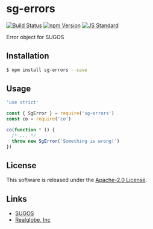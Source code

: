 sg-errors
==========

<!---
This file is generated by ape-tmpl. Do not update manually.
--->

<!-- Badge Start -->
<a name="badges"></a>

[![Build Status][bd_travis_shield_url]][bd_travis_url]
[![npm Version][bd_npm_shield_url]][bd_npm_url]
[![JS Standard][bd_standard_shield_url]][bd_standard_url]

[bd_repo_url]: https://github.com/realglobe-Inc/sg-errors
[bd_travis_url]: http://travis-ci.org/realglobe-Inc/sg-errors
[bd_travis_shield_url]: http://img.shields.io/travis/realglobe-Inc/sg-errors.svg?style=flat
[bd_travis_com_url]: http://travis-ci.com/realglobe-Inc/sg-errors
[bd_travis_com_shield_url]: https://api.travis-ci.com/realglobe-Inc/sg-errors.svg?token=
[bd_license_url]: https://github.com/realglobe-Inc/sg-errors/blob/master/LICENSE
[bd_codeclimate_url]: http://codeclimate.com/github/realglobe-Inc/sg-errors
[bd_codeclimate_shield_url]: http://img.shields.io/codeclimate/github/realglobe-Inc/sg-errors.svg?style=flat
[bd_codeclimate_coverage_shield_url]: http://img.shields.io/codeclimate/coverage/github/realglobe-Inc/sg-errors.svg?style=flat
[bd_gemnasium_url]: https://gemnasium.com/realglobe-Inc/sg-errors
[bd_gemnasium_shield_url]: https://gemnasium.com/realglobe-Inc/sg-errors.svg
[bd_npm_url]: http://www.npmjs.org/package/sg-errors
[bd_npm_shield_url]: http://img.shields.io/npm/v/sg-errors.svg?style=flat
[bd_standard_url]: http://standardjs.com/
[bd_standard_shield_url]: https://img.shields.io/badge/code%20style-standard-brightgreen.svg

<!-- Badge End -->


<!-- Description Start -->
<a name="description"></a>

Error object for SUGOS

<!-- Description End -->


<!-- Overview Start -->
<a name="overview"></a>



<!-- Overview End -->


<!-- Sections Start -->
<a name="sections"></a>

<!-- Section from "doc/guides/01.Installation.md.hbs" Start -->

<a name="section-doc-guides-01-installation-md"></a>

Installation
-----

```bash
$ npm install sg-errors --save
```


<!-- Section from "doc/guides/01.Installation.md.hbs" End -->

<!-- Section from "doc/guides/02.Usage.md.hbs" Start -->

<a name="section-doc-guides-02-usage-md"></a>

Usage
---------

```javascript
'use strict'

const { SgError } = require('sg-errors')
const co = require('co')

co(function * () {
  /* ... */
  throw new SgError('Something is wrong!')
})


```


<!-- Section from "doc/guides/02.Usage.md.hbs" End -->


<!-- Sections Start -->


<!-- LICENSE Start -->
<a name="license"></a>

License
-------
This software is released under the [Apache-2.0 License](https://github.com/realglobe-Inc/sg-errors/blob/master/LICENSE).

<!-- LICENSE End -->


<!-- Links Start -->
<a name="links"></a>

Links
------

+ [SUGOS][sugos_url]
+ [Realglobe, Inc][realglobe,_inc_url]

[sugos_url]: https://github.com/realglobe-Inc/sugos
[realglobe,_inc_url]: http://realglobe.jp

<!-- Links End -->
